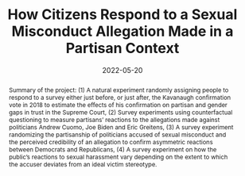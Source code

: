 ---
title: "How Citizens Respond to a Sexual Misconduct Allegation Made in a Partisan Context"
date: 2022-05-20
authors: ["Jin Woo Kim", "María Celeste Wagner"]
publication_types: ["3"]
abstract: "Summary of the project: (1) A natural experiment randomly assigning people to respond to a survey either just before, or just after, the Kavanaugh confirmation vote in 2018 to estimate the effects of his confirmation on partisan and gender gaps in trust in the Supreme Court, (2) Survey experiments using counterfactual questioning to measure partisans’ reactions to the allegations made against politicians Andrew Cuomo, Joe Biden and Eric Greitens, (3) A survey experiment randomizing the partisanship of politicians accused of sexual misconduct and the perceived credibility of an allegation to confirm asymmetric reactions between Democrats and Republicans, (4) A survey experiment on how the public’s reactions to sexual harassment vary depending on the extent to which the accuser deviates from an ideal victim stereotype."
featured: true
image:
  preview_only: true
publication: "Work in Progress"
---